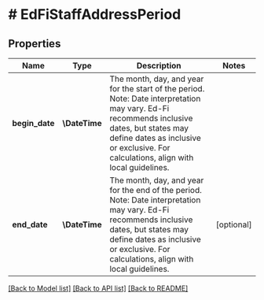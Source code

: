 # # EdFiStaffAddressPeriod

## Properties

Name | Type | Description | Notes
------------ | ------------- | ------------- | -------------
**begin_date** | **\DateTime** | The month, day, and year for the start of the period.  Note: Date interpretation may vary. Ed-Fi recommends inclusive dates, but states may define dates as inclusive or exclusive. For calculations, align with local guidelines. |
**end_date** | **\DateTime** | The month, day, and year for the end of the period.  Note: Date interpretation may vary. Ed-Fi recommends inclusive dates, but states may define dates as inclusive or exclusive. For calculations, align with local guidelines. | [optional]

[[Back to Model list]](../../README.md#models) [[Back to API list]](../../README.md#endpoints) [[Back to README]](../../README.md)
